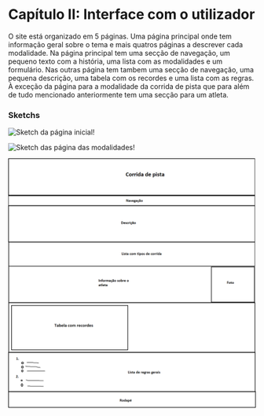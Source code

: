 # Capítulo II: Interface com o utilizador

O site está organizado em 5 páginas. Uma página principal onde tem informação geral sobre o tema e mais quatros páginas a descrever cada modalidade.
Na página principal tem uma secção de navegação, um pequeno texto com a história, uma lista com as modalidades e um formulário.
Nas outras página tem tambem uma secção de navegação, uma pequena descrição, uma tabela com os recordes e uma lista com as regras. À exceção da página para a modalidade da corrida de
pista que para além de tudo mencionado anteriormente tem uma secção para um atleta.

### Sketchs

![Sketch da página inicial!]()

![Sketch das página das modalidades!]()

![Sketch da página da modalidade 'Corrida de pista'!](https://github.com/inf23tig04/inf23tig04/blob/main/rel/imagens/Sketch_corrida.png)

